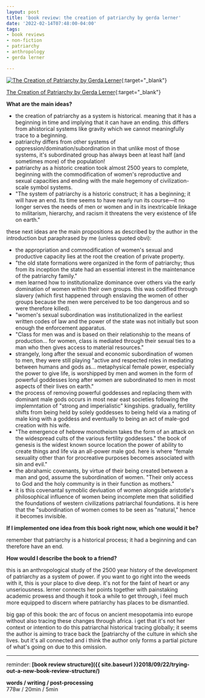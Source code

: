 ```yaml
---
layout: post
title: 'book review: the creation of patriarchy by gerda lerner'
date: '2022-02-14T07:48:00-04:00'
tags:
- book reviews
- non-fiction
- patriarchy
- anthropology
- gerda lerner

--- 
```



[![The Creation of Patriarchy by Gerda Lerner](https://i.gr-assets.com/images/S/compressed.photo.goodreads.com/books/1347629739l/499353.jpg)](https://www.goodreads.com/book/show/499353.The_Creation_of_Patriarchy){:target="_blank"}

[The Creation of Patriarchy by Gerda Lerner](https://www.goodreads.com/book/show/499353.The_Creation_of_Patriarchy){:target="_blank"}

<b>What are the main ideas?</b> 

* the creation of patriarchy as a system is historical. meaning that it has a beginning in time and implying that it can have an ending. this differs from ahistorical systems like gravity which we cannot meaningfully trace to a beginning. 
* patriarchy differs from other systems of oppression/domination/subordination in that unlike most of those systems, it's subordinated group has always been at least half (and sometimes more) of the population!
* patriarchy as a historic creation took almost 2500 years to complete, beginning with the commodification of women's reproductive and sexual capacities and ending with the male hegemony of civilization-scale symbol systems. 
* "The system of patriarchy is a historic construct; it has a beginning; it will have an end. Its time seems to have nearly run its course—it no longer serves the needs of men or women and in its inextricable linkage to militarism, hierarchy, and racism it threatens the very existence of life on earth."


these next ideas are the main propositions as described by the author in the introduction but paraphrased by me (unless quoted obvi):

* the appropriation and commodification of women's sexual and productive capacity lies at the root the creation of private property.
* "the old state formations were organized in the form of patriarchy; thus from its inception the state had an essential interest in the maintenance of the patriarchy family."
* men learned how to institutionalize dominance over others via the early domination of women within their own groups. this was codified through slavery (which first happened through enslaving the women of other groups because the men were perceived to be too dangerous and so were therefore killed). 
* "women's sexual subordination was institutionalized in the earliest written codes of law and the power of the state was not initially but soon enough the enforcement apparatus. 
* "Class for men was and is based on their relationship to the means of production... for women, class is mediated through their sexual ties to a man who then gives access to material resources."
* strangely, long after the sexual and economic subordination of women to men, they were still playing "active and respected roles in mediating between humans and gods as... metaphysical female power, especially the power to give life, is worshipped by men and women in the form of powerful goddesses long after women are subordinated to men in most aspects of their lives on earth."
* the process of removing powerful goddesses and replacing them with dominant male gods occurs in most near east societies following the implemntation of "strong and imperialistic" kingships. gradually, fertility shifts from being held by solely goddesses to being held via a mating of male king with a goddess and eventually to being an act of male-god creation with his wife.
* "The emergence of hebrew monotheism takes the form of an attack on the widespread cults of the various fertility goddesses." the book of genesis is the widest known source location the power of ability to create things and life via an all-power male god. here is where "female sexuality other than for procreative purposes becomes associated with sin and evil."
* the abrahamic covenants, by virtue of their being created between a man and god, assume the subordination of women. "Their only access to God and the holy community is in their function as mothers."
* it is this covenantal symoblic devluation of women alongside aristotle's philosophical influence of women being incomplete men that solidified the foundations of western civilizations patriarchal foundations. it is here that the "subordination of women comes to be seen as "natural," hence it becomes invisible. 



<b>If I implemented one idea from this book right now, which one would it be?</b>

remember that patriarchy is a historical process; it had a beginning and can therefore have an end.


<b>How would I describe the book to a friend?</b>

this is an anthropological study of the 2500 year history of the development of patriarchy as a system of power. if you want to go right into the weeds with it, this is your place to dive deep. it's not for the faint of heart or any unseriousness. lerner connects her points together with painstaking academic prowess and though it took a while to get through, i feel much more equipped to discern where patriarchy has places to be dismantled.

big gap of this book: the arc of focus on ancient mesopotamia into europe without also tracing these changes through africa. i get that it's not her context or intention to do this patriarchal historical tracing globally; it seems the author is aiming to trace back the [patriarchy of the culture in which she lives. but it's all connected and i think the author only forms a partial picture of what's going on due to this omission.



---

reminder: **[book review structure]({{ site.baseurl }}2018/09/22/trying-out-a-new-book-review-structure/)**


<!-- &#042; = asterisk -->
<!-- &#039; = single quote '-->

**words / writing / post-processing**  
778w / 20min / 5min